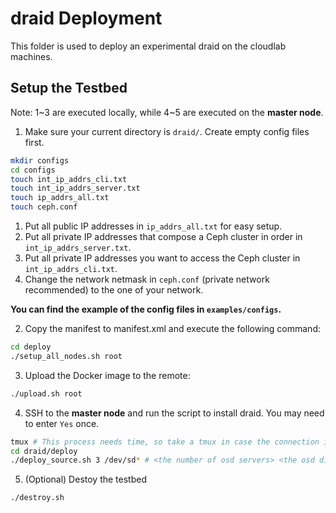 # draid Deployment

This folder is used to deploy an experimental draid on the cloudlab machines.

## Setup the Testbed

Note: 1\~3 are executed locally, while 4\~5 are executed on the **master node**.

1. Make sure your current directory is `draid/`. Create empty config files first.

```bash
mkdir configs
cd configs
touch int_ip_addrs_cli.txt
touch int_ip_addrs_server.txt
touch ip_addrs_all.txt
touch ceph.conf
```

1. Put all public IP addresses in `ip_addrs_all.txt` for easy setup. 
2. Put all private IP addresses that compose a Ceph cluster in order in `int_ip_addrs_server.txt`.
3. Put all private IP addresses you want to access the Ceph cluster in `int_ip_addrs_cli.txt`.
4. Change the network netmask in `ceph.conf` (private network recommended) to the one of your network.

**You can find the example of the config files in `examples/configs`.**

2. Copy the manifest to manifest.xml and execute the following command:

```Bash
cd deploy
./setup_all_nodes.sh root
```

3. Upload the Docker image to the remote:

```bash
./upload.sh root
```

4. SSH to the **master node** and run the script to install draid. You may need to enter `Yes` once.

```Bash
tmux # This process needs time, so take a tmux in case the connection is broken.
cd draid/deploy
./deploy_source.sh 3 /dev/sd* # <the number of osd servers> <the osd disk>
```

5. (Optional) Destoy the testbed

```Bash
./destroy.sh
```
